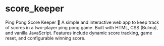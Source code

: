 # score_keeper
Ping Pong Score Keeper 🏓 A simple and interactive web app to keep track of scores in a two-player ping pong game. Built with HTML, CSS (Bulma), and vanilla JavaScript. Features include dynamic score tracking, game reset, and configurable winning score.
